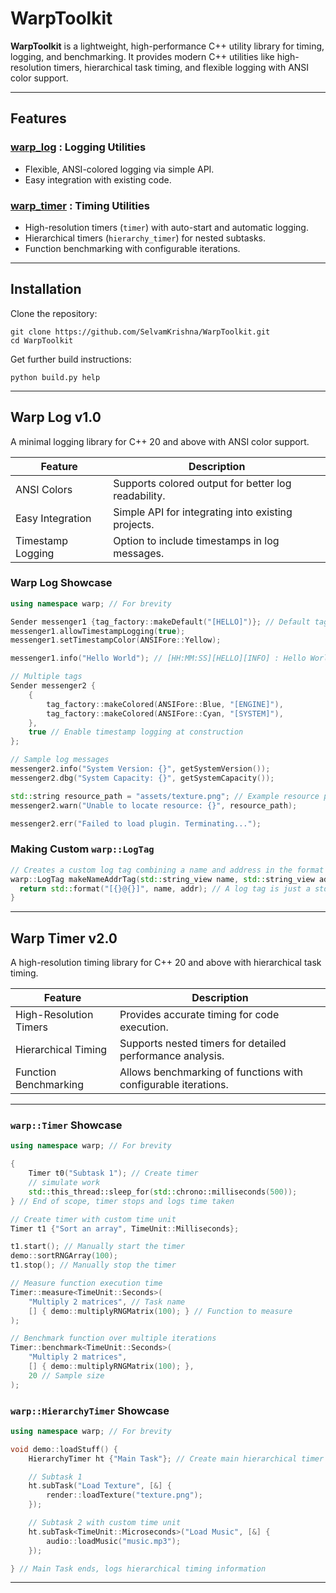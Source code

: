 # WarpToolkit

**WarpToolkit** is a lightweight, high-performance C++ utility library for timing, logging, and benchmarking.
It provides modern C++ utilities like high-resolution timers, hierarchical task timing, and flexible logging with ANSI color support.

---

## Features

### [**warp_log**](warp-log) : Logging Utilities

- Flexible, ANSI-colored logging via simple API.
- Easy integration with existing code.

### [**warp_timer**](warp-timer) : Timing Utilities

- High-resolution timers (`timer`) with auto-start and automatic logging.
- Hierarchical timers (`hierarchy_timer`) for nested subtasks.
- Function benchmarking with configurable iterations.

---

## Installation

Clone the repository:

```shell
git clone https://github.com/SelvamKrishna/WarpToolkit.git
cd WarpToolkit
```

Get further build instructions:

```shell
python build.py help
```

---

## Warp Log v1.0

A minimal logging library for C++ 20 and above with ANSI color support.

| Feature | Description |
| ------- | ----------- |
| ANSI Colors | Supports colored output for better log readability. |
| Easy Integration | Simple API for integrating into existing projects. |
| Timestamp Logging | Option to include timestamps in log messages. |

### Warp Log Showcase

```cpp
using namespace warp; // For brevity

Sender messenger1 {tag_factory::makeDefault("[HELLO]")}; // Default tag
messenger1.allowTimestampLogging(true);
messenger1.setTimestampColor(ANSIFore::Yellow);

messenger1.info("Hello World"); // [HH:MM:SS][HELLO][INFO] : Hello World

// Multiple tags
Sender messenger2 {
    {
        tag_factory::makeColored(ANSIFore::Blue, "[ENGINE]"),
        tag_factory::makeColored(ANSIFore::Cyan, "[SYSTEM]"),
    },
    true // Enable timestamp logging at construction
};

// Sample log messages
messenger2.info("System Version: {}", getSystemVersion());
messenger2.dbg("System Capacity: {}", getSystemCapacity());

std::string resource_path = "assets/texture.png"; // Example resource path
messenger2.warn("Unable to locate resource: {}", resource_path);

messenger2.err("Failed to load plugin. Terminating...");
```

### Making Custom `warp::LogTag`

```cpp
// Creates a custom log tag combining a name and address in the format [name@address].
warp::LogTag makeNameAddrTag(std::string_view name, std::string_view addr) {
  return std::format("[{}@{}]", name, addr); // A log tag is just a std::string
}
```

---

## Warp Timer v2.0

A high-resolution timing library for C++ 20 and above with hierarchical task timing.

| Feature | Description |
| ------- | ----------- |
| High-Resolution Timers | Provides accurate timing for code execution. |
| Hierarchical Timing | Supports nested timers for detailed performance analysis. |
| Function Benchmarking | Allows benchmarking of functions with configurable iterations. |

---

### `warp::Timer` Showcase

```cpp
using namespace warp; // For brevity

{
    Timer t0("Subtask 1"); // Create timer
    // simulate work
    std::this_thread::sleep_for(std::chrono::milliseconds(500));
} // End of scope, timer stops and logs time taken

// Create timer with custom time unit
Timer t1 {"Sort an array", TimeUnit::Milliseconds};

t1.start(); // Manually start the timer
demo::sortRNGArray(100);
t1.stop(); // Manually stop the timer

// Measure function execution time
Timer::measure<TimeUnit::Seconds>(
    "Multiply 2 matrices", // Task name
    [] { demo::multiplyRNGMatrix(100); } // Function to measure
);

// Benchmark function over multiple iterations
Timer::benchmark<TimeUnit::Seconds>(
    "Multiply 2 matrices",
    [] { demo::multiplyRNGMatrix(100); },
    20 // Sample size
);
```

### `warp::HierarchyTimer` Showcase

```cpp
using namespace warp; // For brevity

void demo::loadStuff() {
    HierarchyTimer ht {"Main Task"}; // Create main hierarchical timer

    // Subtask 1
    ht.subTask("Load Texture", [&] {
        render::loadTexture("texture.png");
    });

    // Subtask 2 with custom time unit
    ht.subTask<TimeUnit::Microseconds>("Load Music", [&] {
        audio::loadMusic("music.mp3");
    });

} // Main Task ends, logs hierarchical timing information
```

---
